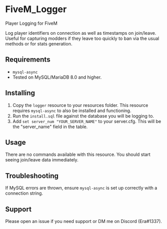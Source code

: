 # FiveM_Logger
Player Logging for FiveM

Log player identifiers on connection as well as timestamps on join/leave. Useful for capturing modders if they leave too quickly to ban via the usual methods or for stats generation.

## Requirements

- `mysql-async`
- Tested on MySQL/MariaDB 8.0 and higher.

## Installing

1. Copy the `logger` resource to your resources folder. This resource requires `mysql-async` to also be installed and functioning.
2. Run the `install.sql` file against the database you will be logging to.
3. Add `set server_num "YOUR_SERVER_NAME"` to your server.cfg. This will be the "server_name" field in the table.

## Usage

There are no commands available with this resource. You should start seeing join/leave data immediately.

## Troubleshooting

If MySQL errors are thrown, ensure `mysql-async` is set up correctly with a connection string.

## Support

Please open an issue if you need support or DM me on Discord (Era#1337).
